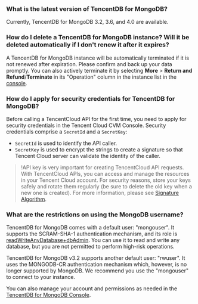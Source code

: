 ### What is the latest version of TencentDB for MongoDB?
Currently, TencentDB for MongoDB 3.2, 3.6, and 4.0 are available.

### How do I delete a TencentDB for MongoDB instance? Will it be deleted automatically if I don't renew it after it expires?
A TencentDB for MongoDB instance will be automatically terminated if it is not renewed after expiration. Please confirm and back up your data promptly. You can also actively terminate it by selecting **More** > **Return and Refund**/**Terminate** in its "Operation" column in the instance list in the [console](https://console.cloud.tencent.com/mongodb).

### How do I apply for security credentials for TencentDB for MongoDB?
Before calling a TencentCloud API for the first time, you need to apply for security credentials in the Tencent Cloud CVM Console.
Security credentials comprise a `SecretId` and a `SecretKey`:
 - `SecretId` is used to identify the API caller.
 - `SecretKey` is used to encrypt the strings to create a signature so that Tencent Cloud server can validate the identity of the caller.

>!API key is very important for creating TencentCloud API requests. With TencentCloud APIs, you can access and manage the resources in your Tencent Cloud account. For security reasons, store your keys safely and rotate them regularly (be sure to delete the old key when a new one is created). For more information, please see [Signature Algorithm](https://intl.cloud.tencent.com/zh/document/product/240/8329).

### What are the restrictions on using the MongoDB username?
TencentDB for MongoDB comes with a default user: "mongouser". It supports the SCRAM-SHA-1 authentication mechanism, and its role is [readWriteAnyDatabase+dbAdmin](https://docs.mongodb.org/v3.0/reference/built-in-roles/). You can use it to read and write any database, but you are not permitted to perform high-risk operations.

TencentDB for MongoDB v3.2 supports another default user: "rwuser". It uses the MONGODB-CR authentication mechanism which, however, is no longer supported by MongoDB. We recommend you use the "mongouser" to connect to your instance.

You can also manage your account and permissions as needed in the [TencentDB for MongoDB Console](https://console.cloud.tencent.com/mongodb).
